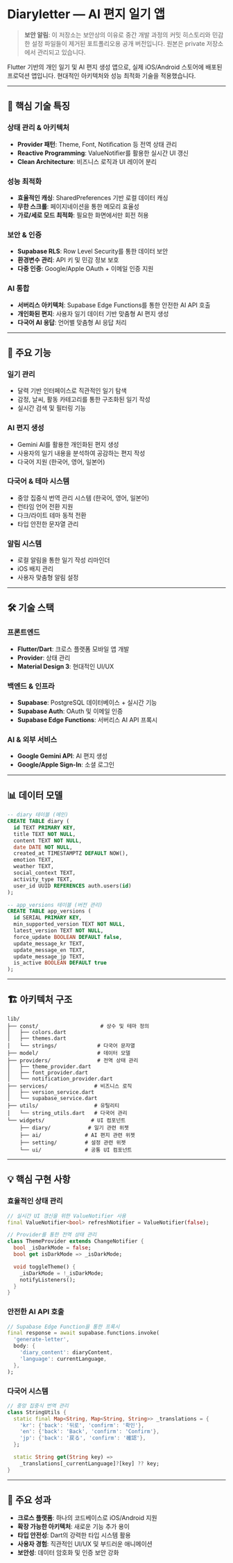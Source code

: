 # Diaryletter — AI 편지 일기 앱

> **보안 알림**: 이 저장소는 보안상의 이유로 중간 개발 과정의 커밋 히스토리와 민감한 설정 파일들이 제거된 포트폴리오용 공개 버전입니다. 원본은 private 저장소에서 관리되고 있습니다.

Flutter 기반의 개인 일기 및 AI 편지 생성 앱으로, 실제 iOS/Android 스토어에 배포된 프로덕션 앱입니다. 현대적인 아키텍처와 성능 최적화 기술을 적용했습니다.

---

## 🚀 핵심 기술 특징

### **상태 관리 & 아키텍처**
- **Provider 패턴**: Theme, Font, Notification 등 전역 상태 관리
- **Reactive Programming**: ValueNotifier를 활용한 실시간 UI 갱신
- **Clean Architecture**: 비즈니스 로직과 UI 레이어 분리

### **성능 최적화**
- **효율적인 캐싱**: SharedPreferences 기반 로컬 데이터 캐싱
- **무한 스크롤**: 페이지네이션을 통한 메모리 효율성
- **가로/세로 모드 최적화**: 필요한 화면에서만 회전 허용

### **보안 & 인증**
- **Supabase RLS**: Row Level Security를 통한 데이터 보안
- **환경변수 관리**: API 키 및 민감 정보 보호
- **다중 인증**: Google/Apple OAuth + 이메일 인증 지원

### **AI 통합**
- **서버리스 아키텍처**: Supabase Edge Functions를 통한 안전한 AI API 호출
- **개인화된 편지**: 사용자 일기 데이터 기반 맞춤형 AI 편지 생성
- **다국어 AI 응답**: 언어별 맞춤형 AI 응답 처리

---

## 📱 주요 기능

### **일기 관리**
- 달력 기반 인터페이스로 직관적인 일기 탐색
- 감정, 날씨, 활동 카테고리를 통한 구조화된 일기 작성
- 실시간 검색 및 필터링 기능

### **AI 편지 생성**
- Gemini AI를 활용한 개인화된 편지 생성
- 사용자의 일기 내용을 분석하여 공감하는 편지 작성
- 다국어 지원 (한국어, 영어, 일본어)

### **다국어 & 테마 시스템**
- 중앙 집중식 번역 관리 시스템 (한국어, 영어, 일본어)
- 런타임 언어 전환 지원
- 다크/라이트 테마 동적 전환
- 타입 안전한 문자열 관리

### **알림 시스템**
- 로컬 알림을 통한 일기 작성 리마인더
- iOS 배지 관리
- 사용자 맞춤형 알림 설정

---

## 🛠 기술 스택

### **프론트엔드**
- **Flutter/Dart**: 크로스 플랫폼 모바일 앱 개발
- **Provider**: 상태 관리
- **Material Design 3**: 현대적인 UI/UX

### **백엔드 & 인프라**
- **Supabase**: PostgreSQL 데이터베이스 + 실시간 기능
- **Supabase Auth**: OAuth 및 이메일 인증
- **Supabase Edge Functions**: 서버리스 AI API 프록시

### **AI & 외부 서비스**
- **Google Gemini API**: AI 편지 생성
- **Google/Apple Sign-In**: 소셜 로그인

---

## 📊 데이터 모델

```sql
-- diary 테이블 (메인)
CREATE TABLE diary (
  id TEXT PRIMARY KEY,
  title TEXT NOT NULL,
  content TEXT NOT NULL,
  date DATE NOT NULL,
  created_at TIMESTAMPTZ DEFAULT NOW(),
  emotion TEXT,
  weather TEXT,
  social_context TEXT,
  activity_type TEXT,
  user_id UUID REFERENCES auth.users(id)
);

-- app_versions 테이블 (버전 관리)
CREATE TABLE app_versions (
  id SERIAL PRIMARY KEY,
  min_supported_version TEXT NOT NULL,
  latest_version TEXT NOT NULL,
  force_update BOOLEAN DEFAULT false,
  update_message_kr TEXT,
  update_message_en TEXT,
  update_message_jp TEXT,
  is_active BOOLEAN DEFAULT true
);
```

---

## 🏗 아키텍처 구조

```
lib/
├── const/                    # 상수 및 테마 정의
│   ├── colors.dart
│   ├── themes.dart
│   └── strings/             # 다국어 문자열
├── model/                   # 데이터 모델
├── providers/               # 전역 상태 관리
│   ├── theme_provider.dart
│   ├── font_provider.dart
│   └── notification_provider.dart
├── services/               # 비즈니스 로직
│   ├── version_service.dart
│   └── supabase_service.dart
├── utils/                  # 유틸리티
│   └── string_utils.dart   # 다국어 관리
└── widgets/               # UI 컴포넌트
    ├── diary/            # 일기 관련 위젯
    ├── ai/              # AI 편지 관련 위젯
    ├── setting/         # 설정 관련 위젯
    └── ui/              # 공통 UI 컴포넌트
```

---

## 💡 핵심 구현 사항

### **효율적인 상태 관리**
```dart
// 실시간 UI 갱신을 위한 ValueNotifier 사용
final ValueNotifier<bool> refreshNotifier = ValueNotifier(false);

// Provider를 통한 전역 상태 관리
class ThemeProvider extends ChangeNotifier {
  bool _isDarkMode = false;
  bool get isDarkMode => _isDarkMode;

  void toggleTheme() {
    _isDarkMode = !_isDarkMode;
    notifyListeners();
  }
}
```

### **안전한 AI API 호출**
```dart
// Supabase Edge Function을 통한 프록시
final response = await supabase.functions.invoke(
  'generate-letter',
  body: {
    'diary_content': diaryContent,
    'language': currentLanguage,
  },
);
```

### **다국어 시스템**
```dart
// 중앙 집중식 번역 관리
class StringUtils {
  static final Map<String, Map<String, String>> _translations = {
    'kr': {'back': '뒤로', 'confirm': '확인'},
    'en': {'back': 'Back', 'confirm': 'Confirm'},
    'jp': {'back': '戻る', 'confirm': '確認'},
  };

  static String get(String key) =>
    _translations[_currentLanguage]?[key] ?? key;
}
```

---

## 🎯 주요 성과

- **크로스 플랫폼**: 하나의 코드베이스로 iOS/Android 지원
- **확장 가능한 아키텍처**: 새로운 기능 추가 용이
- **타입 안전성**: Dart의 강력한 타입 시스템 활용
- **사용자 경험**: 직관적인 UI/UX 및 부드러운 애니메이션
- **보안성**: 데이터 암호화 및 인증 보안 강화

